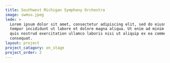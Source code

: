 ```yaml
---
title: Southwest Michigan Symphony Orchestra 
image: swmso.jpeg
lede: >
  Lorem ipsum dolor sit amet, consectetur adipiscing elit, sed do eiusmod
  tempor incididunt ut labore et dolore magna aliqua. Ut enim ad minim veniam,
  quis nostrud exercitation ullamco laboris nisi ut aliquip ex ea commodo
  consequat.
layout: project
project_catagory: on_stage
project_order: 2
---
```

